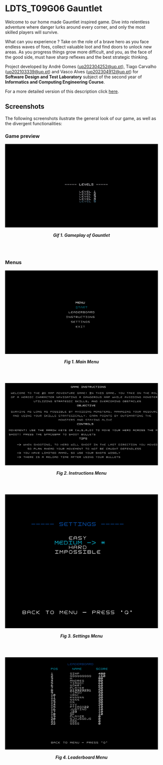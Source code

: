 # LDTS_T09G06 Gauntlet

Welcome to our home made Gauntlet inspired game. Dive into relentless adventure where danger lurks around every corner, and only the most skilled players will survive.

What can you experience ? Take on the role of a brave hero as you face endless waves of foes, collect valuable loot and find doors to unlock new areas. As you progress things grow more difficult, and you, as the face of the good side, must have sharp reflexes and the best strategic thinking.

Project developed by André Gomes (up202304252@up.pt), Tiago Carvalho (up202103339@up.pt) and Vasco Alves (up202304912@up.pt) for **Software Design and Test Laboratory** subject of the second year of **Informatics and Computing Engineering Course**.

For a more detailed version of this description click [here](./docs/README.md).

## Screenshots

The following screenshots ilustrate the general look of our game, as well as the divergent functionalities:

### Game preview

<p align="center" justify="center">
  <img src="docs/gifs/gameplay.gif"/>
</p>
<p align="center">
  <b><i>Gif 1. Gameplay of Gauntlet</i></b>
</p>
<br>
<br />


### Menus

<p align="center" justify="center">
  <img src="docs/images/mainMenu.png"/>
</p>
<p align="center">
  <b><i>Fig 1. Main Menu </i></b>
</p>  

<br>
<br />

<p align="center" justify="center">
  <img src="docs/images/instructions.png"/>
</p>
<p align="center">
  <b><i>Fig 2. Instructions Menu </i></b>  
</p>  

<br>
<br />

<p align="center" justify="center">
  <img src="docs/images/settings.png"/>
</p>
<p align="center">
  <b><i>Fig 3. Settings Menu </i></b>  
</p>  

<br>
<br />

<p align="center" justify="center">
  <img src="docs/images/Leaderboard.png"/>
</p>
<p align="center">
  <b><i>Fig 4. Leaderboard Menu </i></b>
</p>

<br>
<br />





